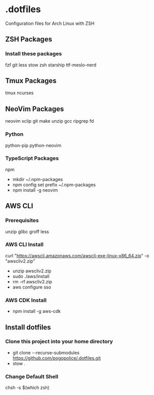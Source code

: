 # .dotfiles
Configuration files for Arch Linux with ZSH

## ZSH Packages
### Install these packages
fzf
git
less
stow
zsh
starship
ttf-meslo-nerd

## Tmux Packages
tmux
ncurses

## NeoVim Packages
neovim
xclip
git
make
unzip
gcc
ripgrep
fd

### Python
python-pip
python-neovim

### TypeScript Packages
npm
- mkdir ~/.npm-packages
- npm config set prefix ~/.npm-packages
- npm install -g neovim

## AWS CLI
### Prerequisites
unzip
glibc
groff
less

### AWS CLI Install
curl "https://awscli.amazonaws.com/awscli-exe-linux-x86_64.zip" -o "awscliv2.zip"
- unzip awscliv2.zip
- sudo ./aws/install
- rm -rf awscliv2.zip
- aws configure sso

### AWS CDK Install
- npm install -g aws-cdk

## Install dotfiles
### Clone this project into your home directory
- git clone --recurse-submodules https://github.com/pogopolice/.dotfiles.git
- stow .

### Change Default Shell
chsh -s $(which zsh)

